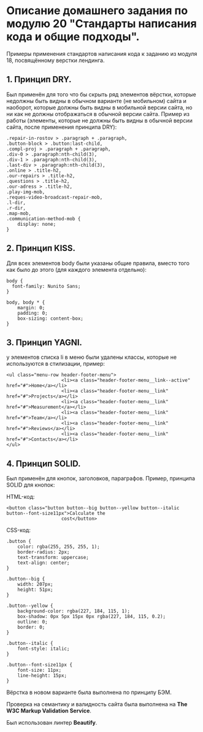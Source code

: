 # Описание домашнего задания по модулю 20 "Стандарты написания кода и общие подходы".

Примеры применения стандартов написания кода к заданию из модуля 18, посвящённому верстки лендинга.

## 1. Принцип DRY.
Был применён для того что бы скрыть ряд элементов вёрстки, которые недолжны быть видны в обычном варианте (не мобильном) сайта и наоборот, которые должны быть видны в мобильной версии сайта, но ни как не должны отображаться в обычной версии сайта.
Пример из работы (элементы, которые не должны быть видны в обычной версии сайта, после применения принципа DRY):

```
.repair-in-rostov > .paragraph + .paragraph,
.button-block > .button:last-child,
.compl-proj > .paragraph + .paragraph,
.div-0 > .paragraph:nth-child(3),
.div-1 > .paragraph:nth-child(3),
.last-div > .paragraph:nth-child(3),
.online > .title-h2,
.our-repairs > .title-h2,
.questions > .title-h2,
.our-adress > .title-h2,
.play-img-mob,
.reques-video-broadcast-repair-mob,
.l-dir,
.r-dir,
.map-mob,
.communication-method-mob {
    display: none;
} 
```
## 2. Принцип KISS.

Для всех элементов body были указаны общие правила,
вместо того как было до этого (для каждого элемента отдельно):
```
body { 
  font-family: Nunito Sans;
}

body, body * {
    margin: 0;
    padding: 0;
    box-sizing: content-box;
}
```

## 3. Принцип YAGNI.

у элементов списка li в меню были удалены классы, которые не используются в стилизации, пример:

```
<ul class="menu-row header-footer-menu">
                    <li><a class="header-footer-menu__link--active" href="#">Home</a></li>
                    <li><a class="header-footer-menu__link" href="#">Projects</a></li>
                    <li><a class="header-footer-menu__link" href="#">Measurement</a></li>
                    <li><a class="header-footer-menu__link" href="#">Team</a></li>
                    <li><a class="header-footer-menu__link" href="#">Reviews</a></li>
                    <li><a class="header-footer-menu__link" href="#">Contacts</a></li>
</ul>
```
## 4. Принцип SOLID. 

Был применён для кнопок, заголовков, параграфов.
Пример, принципа SOLID для кнопок:

HTML-код: 
```
<button class="button button--big button--yellow button--italic button--font-size11px">Calculate the
                    cost</button>
```
CSS-код:
```
.button {
    color: rgba(255, 255, 255, 1);
    border-radius: 2px;
    text-transform: uppercase;
    text-align: center;   
}  

.button--big {
    width: 207px;
    height: 51px;
}

.button--yellow {
    background-color: rgba(227, 184, 115, 1);
    box-shadow: 0px 5px 15px 0px rgba(227, 184, 115, 0.2);
    outline: 0;
    border: 0; 
}

.button--italic {
    font-style: italic;
}

.button--font-size11px {
    font-size: 11px;
    line-height: 15px;
}
```

Вёрстка в новом варианте была выполнена по принципу БЭМ.

Проверка на семантику и валидность сайта была выполнена на **The W3C Markup Validation Service**.

Был использован линтер **Beautify**.




